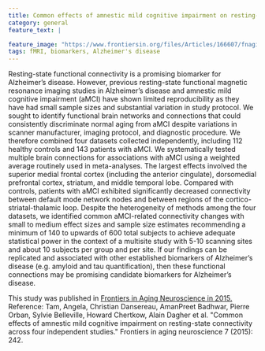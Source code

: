 ```yaml
---
title: Common effects of amnestic mild cognitive impairment on resting-state connectivity across four independent studies
category: general
feature_text: |

feature_image: "https://www.frontiersin.org/files/Articles/166607/fnagi-07-00242-HTML/image_m/fnagi-07-00242-g004.jpg"
tags: fMRI, biomarkers, Alzheimer's disease
---
```


Resting-state functional connectivity is a promising biomarker for Alzheimer’s disease. However, previous resting-state functional magnetic resonance imaging studies in Alzheimer’s disease and amnestic mild cognitive impairment (aMCI) have shown limited reproducibility as they have had small sample sizes and substantial variation in study protocol. We sought to identify functional brain networks and connections that could consistently discriminate normal aging from aMCI despite variations in scanner manufacturer, imaging protocol, and diagnostic procedure. We therefore combined four datasets collected independently, including 112 healthy controls and 143 patients with aMCI. We systematically tested multiple brain connections for associations with aMCI using a weighted average routinely used in meta-analyses. The largest effects involved the superior medial frontal cortex (including the anterior cingulate), dorsomedial prefrontal cortex, striatum, and middle temporal lobe. Compared with controls, patients with aMCI exhibited significantly decreased connectivity between default mode network nodes and between regions of the cortico-striatal-thalamic loop. Despite the heterogeneity of methods among the four datasets, we identified common aMCI-related connectivity changes with small to medium effect sizes and sample size estimates recommending a minimum of 140 to upwards of 600 total subjects to achieve adequate statistical power in the context of a multisite study with 5-10 scanning sites and about 10 subjects per group and per site. If our findings can be replicated and associated with other established biomarkers of Alzheimer’s disease (e.g. amyloid and tau quantification), then these functional connections may be promising candidate biomarkers for Alzheimer’s disease.

This study was published in [Frontiers in Aging Neuroscience in 2015.](https://doi.org/10.3389/fnagi.2015.00242)<br/>
Reference: Tam, Angela, Christian Dansereau, AmanPreet Badhwar, Pierre Orban, Sylvie Belleville, Howard Chertkow, Alain Dagher et al. "Common effects of amnestic mild cognitive impairment on resting-state connectivity across four independent studies." Frontiers in aging neuroscience 7 (2015): 242.

